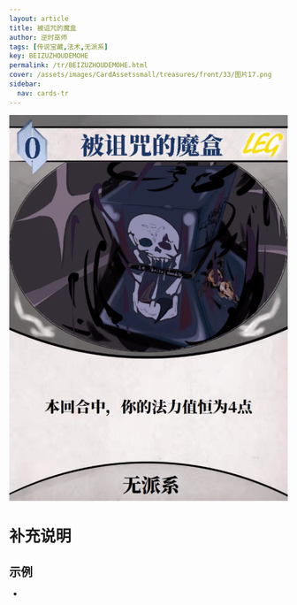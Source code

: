 ```yaml
---
layout: article
title: 被诅咒的魔盒
author: 逆时巫师
tags: [传说宝藏,法术,无派系]
key: BEIZUZHOUDEMOHE
permalink: /tr/BEIZUZHOUDEMOHE.html
cover: /assets/images/CardAssetssmall/treasures/front/33/图片17.png
sidebar:
  nav: cards-tr
---
```

![](/assets/images/CardAssets/treasures/front/33/图片17.png)

# 补充说明



## 示例
* 